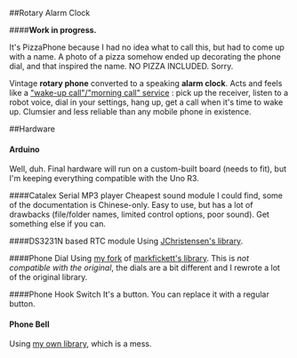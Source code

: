 ##Rotary Alarm Clock

####**Work in progress.**

It's PizzaPhone because I had no idea what to call this, but had to come up with a name. A photo of a pizza somehow ended up decorating the phone dial, and that inspired the name. NO PIZZA INCLUDED. Sorry.

Vintage **rotary phone** converted to a speaking **alarm clock**. Acts and feels like a ["wake-up call"/"morning call" service](http://en.wikipedia.org/wiki/Wake-up_call_%28service%29) : pick up the receiver, listen to a robot voice, dial in your settings, hang up, get a call when it's time to wake up. Clumsier and less reliable than any mobile phone in existence.

##Hardware

#### Arduino

Well, duh. Final hardware will run on a custom-built board (needs to fit), but I'm keeping everything compatible with the Uno R3.

####Catalex Serial MP3 player
Cheapest sound module I could find, some of the documentation is Chinese-only. Easy to use, but has a lot of drawbacks (file/folder names, limited control options, poor sound). Get something else if you can.

####DS3231N based RTC module
Using [JChristensen's library](https://github.com/JChristensen/DS3232RTC).

####Phone Dial
Using [my fork](https://github.com/kunaakos/RotaryDialMM) of [markfickett's library](https://github.com/markfickett/Rotary-Dial). This is *not compatible with the original*, the dials are a bit different and I rewrote a lot of the original library.

####Phone Hook Switch
It's a button. You can replace it with a regular button.

#### Phone Bell
Using [my own library](https://github.com/kunaakos/PhoneBell), which is a mess.